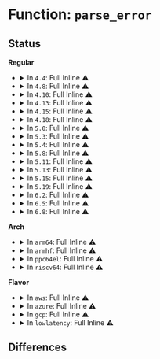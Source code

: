 # Function: <code>parse_error</code>

## Status
<b>Regular</b>
<ul>
<li>
<details>
<summary>In <code>4.4</code>: Full Inline ⚠️</summary>

**Collision:** Unique Static

**Inline:** Full

**Transformation:** False

**Instances:**

```
In kernel/trace/trace_events_filter.c (ffffffff811643c1)
Location: kernel/trace/trace_events_filter.c:622
Inline: True
Inline callers:
  - kernel/trace/trace_events_filter.c:replace_preds
  - kernel/trace/trace_events_filter.c:replace_preds
  - kernel/trace/trace_events_filter.c:replace_preds
  - kernel/trace/trace_events_filter.c:replace_preds
  - kernel/trace/trace_events_filter.c:replace_preds
  - kernel/trace/trace_events_filter.c:replace_preds
  - kernel/trace/trace_events_filter.c:replace_preds
  - kernel/trace/trace_events_filter.c:replace_preds
  - kernel/trace/trace_events_filter.c:replace_preds
  - kernel/trace/trace_events_filter.c:replace_preds
  - kernel/trace/trace_events_filter.c:replace_preds
  - kernel/trace/trace_events_filter.c:apply_subsystem_event_filter
  - kernel/trace/trace_events_filter.c:apply_subsystem_event_filter
```
</details>
</li>
<li>
<details>
<summary>In <code>4.8</code>: Full Inline ⚠️</summary>

**Collision:** Unique Static

**Inline:** Full

**Transformation:** False

**Instances:**

```
In kernel/trace/trace_events_filter.c (ffffffff8116fba7)
Location: kernel/trace/trace_events_filter.c:622
Inline: True
Inline callers:
  - kernel/trace/trace_events_filter.c:apply_subsystem_event_filter
  - kernel/trace/trace_events_filter.c:apply_subsystem_event_filter
  - kernel/trace/trace_events_filter.c:replace_preds
  - kernel/trace/trace_events_filter.c:replace_preds
  - kernel/trace/trace_events_filter.c:replace_preds
  - kernel/trace/trace_events_filter.c:replace_preds
  - kernel/trace/trace_events_filter.c:replace_preds
  - kernel/trace/trace_events_filter.c:replace_preds
  - kernel/trace/trace_events_filter.c:replace_preds
  - kernel/trace/trace_events_filter.c:replace_preds
  - kernel/trace/trace_events_filter.c:replace_preds
  - kernel/trace/trace_events_filter.c:replace_preds
  - kernel/trace/trace_events_filter.c:replace_preds
```
</details>
</li>
<li>
<details>
<summary>In <code>4.10</code>: Full Inline ⚠️</summary>

**Collision:** Unique Static

**Inline:** Full

**Transformation:** False

**Instances:**

```
In kernel/trace/trace_events_filter.c (ffffffff8117b317)
Location: kernel/trace/trace_events_filter.c:653
Inline: True
Inline callers:
  - kernel/trace/trace_events_filter.c:apply_subsystem_event_filter
  - kernel/trace/trace_events_filter.c:apply_subsystem_event_filter
  - kernel/trace/trace_events_filter.c:replace_preds
  - kernel/trace/trace_events_filter.c:replace_preds
  - kernel/trace/trace_events_filter.c:replace_preds
  - kernel/trace/trace_events_filter.c:replace_preds
  - kernel/trace/trace_events_filter.c:replace_preds
  - kernel/trace/trace_events_filter.c:replace_preds
  - kernel/trace/trace_events_filter.c:replace_preds
  - kernel/trace/trace_events_filter.c:replace_preds
  - kernel/trace/trace_events_filter.c:replace_preds
  - kernel/trace/trace_events_filter.c:replace_preds
  - kernel/trace/trace_events_filter.c:replace_preds
```
</details>
</li>
<li>
<details>
<summary>In <code>4.13</code>: Full Inline ⚠️</summary>

**Collision:** Unique Static

**Inline:** Full

**Transformation:** False

**Instances:**

```
In kernel/trace/trace_events_filter.c (ffffffff8117e003)
Location: kernel/trace/trace_events_filter.c:653
Inline: True
Inline callers:
  - kernel/trace/trace_events_filter.c:apply_subsystem_event_filter
  - kernel/trace/trace_events_filter.c:apply_subsystem_event_filter
  - kernel/trace/trace_events_filter.c:replace_preds
  - kernel/trace/trace_events_filter.c:replace_preds
  - kernel/trace/trace_events_filter.c:replace_preds
  - kernel/trace/trace_events_filter.c:replace_preds
  - kernel/trace/trace_events_filter.c:replace_preds
  - kernel/trace/trace_events_filter.c:replace_preds
  - kernel/trace/trace_events_filter.c:replace_preds
  - kernel/trace/trace_events_filter.c:replace_preds
  - kernel/trace/trace_events_filter.c:replace_preds
  - kernel/trace/trace_events_filter.c:replace_preds
  - kernel/trace/trace_events_filter.c:replace_preds
  - kernel/trace/trace_events_filter.c:replace_preds
```
</details>
</li>
<li>
<details>
<summary>In <code>4.15</code>: Full Inline ⚠️</summary>

**Collision:** Unique Static

**Inline:** Full

**Transformation:** False

**Instances:**

```
In kernel/trace/trace_events_filter.c (ffffffff8118b893)
Location: kernel/trace/trace_events_filter.c:652
Inline: True
Inline callers:
  - kernel/trace/trace_events_filter.c:apply_subsystem_event_filter
  - kernel/trace/trace_events_filter.c:apply_subsystem_event_filter
  - kernel/trace/trace_events_filter.c:replace_preds
  - kernel/trace/trace_events_filter.c:replace_preds
  - kernel/trace/trace_events_filter.c:replace_preds
  - kernel/trace/trace_events_filter.c:replace_preds
  - kernel/trace/trace_events_filter.c:replace_preds
  - kernel/trace/trace_events_filter.c:replace_preds
  - kernel/trace/trace_events_filter.c:replace_preds
  - kernel/trace/trace_events_filter.c:replace_preds
  - kernel/trace/trace_events_filter.c:replace_preds
  - kernel/trace/trace_events_filter.c:replace_preds
  - kernel/trace/trace_events_filter.c:replace_preds
  - kernel/trace/trace_events_filter.c:replace_preds
```
</details>
</li>
<li>
<details>
<summary>In <code>4.18</code>: Full Inline ⚠️</summary>

**Collision:** Unique Static

**Inline:** Full

**Transformation:** False

**Instances:**

```
In kernel/trace/trace_events_filter.c (ffffffff8119a11a)
Location: kernel/trace/trace_events_filter.c:145
Inline: True
Inline callers:
  - kernel/trace/trace_events_filter.c:apply_subsystem_event_filter
  - kernel/trace/trace_events_filter.c:apply_subsystem_event_filter
  - kernel/trace/trace_events_filter.c:process_preds
  - kernel/trace/trace_events_filter.c:process_preds
  - kernel/trace/trace_events_filter.c:process_preds
  - kernel/trace/trace_events_filter.c:process_preds
  - kernel/trace/trace_events_filter.c:process_preds
  - kernel/trace/trace_events_filter.c:process_preds
  - kernel/trace/trace_events_filter.c:process_preds
  - kernel/trace/trace_events_filter.c:process_preds
  - kernel/trace/trace_events_filter.c:process_preds
  - kernel/trace/trace_events_filter.c:process_preds
  - kernel/trace/trace_events_filter.c:parse_pred
  - kernel/trace/trace_events_filter.c:parse_pred
  - kernel/trace/trace_events_filter.c:parse_pred
  - kernel/trace/trace_events_filter.c:parse_pred
  - kernel/trace/trace_events_filter.c:parse_pred
  - kernel/trace/trace_events_filter.c:parse_pred
  - kernel/trace/trace_events_filter.c:parse_pred
  - kernel/trace/trace_events_filter.c:parse_pred
  - kernel/trace/trace_events_filter.c:parse_pred
  - kernel/trace/trace_events_filter.c:parse_pred
```
</details>
</li>
<li>
<details>
<summary>In <code>5.0</code>: Full Inline ⚠️</summary>

**Collision:** Unique Static

**Inline:** Full

**Transformation:** False

**Instances:**

```
In kernel/trace/trace_events_filter.c (ffffffff811a82e6)
Location: kernel/trace/trace_events_filter.c:132
Inline: True
Inline callers:
  - kernel/trace/trace_events_filter.c:apply_subsystem_event_filter
  - kernel/trace/trace_events_filter.c:apply_subsystem_event_filter
  - kernel/trace/trace_events_filter.c:process_preds
  - kernel/trace/trace_events_filter.c:process_preds
  - kernel/trace/trace_events_filter.c:process_preds
  - kernel/trace/trace_events_filter.c:process_preds
  - kernel/trace/trace_events_filter.c:process_preds
  - kernel/trace/trace_events_filter.c:process_preds
  - kernel/trace/trace_events_filter.c:process_preds
  - kernel/trace/trace_events_filter.c:process_preds
  - kernel/trace/trace_events_filter.c:process_preds
  - kernel/trace/trace_events_filter.c:process_preds
  - kernel/trace/trace_events_filter.c:parse_pred
  - kernel/trace/trace_events_filter.c:parse_pred
  - kernel/trace/trace_events_filter.c:parse_pred
  - kernel/trace/trace_events_filter.c:parse_pred
  - kernel/trace/trace_events_filter.c:parse_pred
  - kernel/trace/trace_events_filter.c:parse_pred
  - kernel/trace/trace_events_filter.c:parse_pred
  - kernel/trace/trace_events_filter.c:parse_pred
  - kernel/trace/trace_events_filter.c:parse_pred
  - kernel/trace/trace_events_filter.c:parse_pred
```
</details>
</li>
<li>
<details>
<summary>In <code>5.3</code>: Full Inline ⚠️</summary>

**Collision:** Unique Static

**Inline:** Full

**Transformation:** False

**Instances:**

```
In kernel/trace/trace_events_filter.c (ffffffff811b6208)
Location: kernel/trace/trace_events_filter.c:133
Inline: True
Inline callers:
  - kernel/trace/trace_events_filter.c:apply_subsystem_event_filter
  - kernel/trace/trace_events_filter.c:apply_subsystem_event_filter
  - kernel/trace/trace_events_filter.c:process_preds
  - kernel/trace/trace_events_filter.c:process_preds
  - kernel/trace/trace_events_filter.c:process_preds
  - kernel/trace/trace_events_filter.c:parse_pred
  - kernel/trace/trace_events_filter.c:parse_pred
  - kernel/trace/trace_events_filter.c:parse_pred
  - kernel/trace/trace_events_filter.c:parse_pred
  - kernel/trace/trace_events_filter.c:parse_pred
  - kernel/trace/trace_events_filter.c:parse_pred
  - kernel/trace/trace_events_filter.c:parse_pred
  - kernel/trace/trace_events_filter.c:parse_pred
  - kernel/trace/trace_events_filter.c:parse_pred
  - kernel/trace/trace_events_filter.c:parse_pred
```
</details>
</li>
<li>
<details>
<summary>In <code>5.4</code>: Full Inline ⚠️</summary>

**Collision:** Unique Static

**Inline:** Full

**Transformation:** False

**Instances:**

```
In kernel/trace/trace_events_filter.c (ffffffff811c1898)
Location: kernel/trace/trace_events_filter.c:133
Inline: True
Inline callers:
  - kernel/trace/trace_events_filter.c:apply_subsystem_event_filter
  - kernel/trace/trace_events_filter.c:apply_subsystem_event_filter
  - kernel/trace/trace_events_filter.c:process_preds
  - kernel/trace/trace_events_filter.c:process_preds
  - kernel/trace/trace_events_filter.c:process_preds
  - kernel/trace/trace_events_filter.c:parse_pred
  - kernel/trace/trace_events_filter.c:parse_pred
  - kernel/trace/trace_events_filter.c:parse_pred
  - kernel/trace/trace_events_filter.c:parse_pred
  - kernel/trace/trace_events_filter.c:parse_pred
  - kernel/trace/trace_events_filter.c:parse_pred
  - kernel/trace/trace_events_filter.c:parse_pred
  - kernel/trace/trace_events_filter.c:parse_pred
  - kernel/trace/trace_events_filter.c:parse_pred
  - kernel/trace/trace_events_filter.c:parse_pred
```
</details>
</li>
<li>
<details>
<summary>In <code>5.8</code>: Full Inline ⚠️</summary>

**Collision:** Unique Static

**Inline:** Full

**Transformation:** False

**Instances:**

```
In kernel/trace/trace_events_filter.c (ffffffff811dafed)
Location: kernel/trace/trace_events_filter.c:133
Inline: True
Inline callers:
  - kernel/trace/trace_events_filter.c:process_system_preds
  - kernel/trace/trace_events_filter.c:process_system_preds
  - kernel/trace/trace_events_filter.c:process_preds
  - kernel/trace/trace_events_filter.c:process_preds
  - kernel/trace/trace_events_filter.c:process_preds
  - kernel/trace/trace_events_filter.c:parse_pred
  - kernel/trace/trace_events_filter.c:parse_pred
  - kernel/trace/trace_events_filter.c:parse_pred
  - kernel/trace/trace_events_filter.c:parse_pred
  - kernel/trace/trace_events_filter.c:parse_pred
  - kernel/trace/trace_events_filter.c:parse_pred
  - kernel/trace/trace_events_filter.c:parse_pred
  - kernel/trace/trace_events_filter.c:parse_pred
  - kernel/trace/trace_events_filter.c:parse_pred
  - kernel/trace/trace_events_filter.c:parse_pred
```
</details>
</li>
<li>
<details>
<summary>In <code>5.11</code>: Full Inline ⚠️</summary>

**Collision:** Unique Static

**Inline:** Full

**Transformation:** False

**Instances:**

```
In kernel/trace/trace_events_filter.c (ffffffff811d811d)
Location: kernel/trace/trace_events_filter.c:133
Inline: True
Inline callers:
  - kernel/trace/trace_events_filter.c:process_system_preds
  - kernel/trace/trace_events_filter.c:process_system_preds
  - kernel/trace/trace_events_filter.c:process_preds
  - kernel/trace/trace_events_filter.c:process_preds
  - kernel/trace/trace_events_filter.c:process_preds
  - kernel/trace/trace_events_filter.c:parse_pred
  - kernel/trace/trace_events_filter.c:parse_pred
  - kernel/trace/trace_events_filter.c:parse_pred
  - kernel/trace/trace_events_filter.c:parse_pred
  - kernel/trace/trace_events_filter.c:parse_pred
  - kernel/trace/trace_events_filter.c:parse_pred
  - kernel/trace/trace_events_filter.c:parse_pred
  - kernel/trace/trace_events_filter.c:parse_pred
  - kernel/trace/trace_events_filter.c:parse_pred
  - kernel/trace/trace_events_filter.c:parse_pred
```
</details>
</li>
<li>
<details>
<summary>In <code>5.13</code>: Full Inline ⚠️</summary>

**Collision:** Unique Static

**Inline:** Full

**Transformation:** False

**Instances:**

```
In kernel/trace/trace_events_filter.c (ffffffff811d95bd)
Location: kernel/trace/trace_events_filter.c:133
Inline: True
Inline callers:
  - kernel/trace/trace_events_filter.c:process_system_preds
  - kernel/trace/trace_events_filter.c:process_system_preds
  - kernel/trace/trace_events_filter.c:process_preds
  - kernel/trace/trace_events_filter.c:process_preds
  - kernel/trace/trace_events_filter.c:process_preds
  - kernel/trace/trace_events_filter.c:parse_pred
  - kernel/trace/trace_events_filter.c:parse_pred
```
</details>
</li>
<li>
<details>
<summary>In <code>5.15</code>: Full Inline ⚠️</summary>

**Collision:** Unique Static

**Inline:** Full

**Transformation:** False

**Instances:**

```
In kernel/trace/trace_events_filter.c (ffffffff812068cd)
Location: kernel/trace/trace_events_filter.c:134
Inline: True
Inline callers:
  - kernel/trace/trace_events_filter.c:process_system_preds
  - kernel/trace/trace_events_filter.c:process_system_preds
  - kernel/trace/trace_events_filter.c:process_preds
  - kernel/trace/trace_events_filter.c:process_preds
  - kernel/trace/trace_events_filter.c:process_preds
  - kernel/trace/trace_events_filter.c:parse_pred
  - kernel/trace/trace_events_filter.c:parse_pred
```
</details>
</li>
<li>
<details>
<summary>In <code>5.19</code>: Full Inline ⚠️</summary>

**Collision:** Unique Static

**Inline:** Full

**Transformation:** False

**Instances:**

```
In kernel/trace/trace_events_filter.c (ffffffff81242262)
Location: kernel/trace/trace_events_filter.c:134
Inline: True
Inline callers:
  - kernel/trace/trace_events_filter.c:process_system_preds
  - kernel/trace/trace_events_filter.c:process_system_preds
  - kernel/trace/trace_events_filter.c:process_preds
  - kernel/trace/trace_events_filter.c:process_preds
  - kernel/trace/trace_events_filter.c:process_preds
  - kernel/trace/trace_events_filter.c:parse_pred
  - kernel/trace/trace_events_filter.c:parse_pred
```
</details>
</li>
<li>
<details>
<summary>In <code>6.2</code>: Full Inline ⚠️</summary>

**Collision:** Unique Static

**Inline:** Full

**Transformation:** False

**Instances:**

```
In kernel/trace/trace_events_filter.c (ffffffff8128fc22)
Location: kernel/trace/trace_events_filter.c:170
Inline: True
Inline callers:
  - kernel/trace/trace_events_filter.c:process_system_preds
  - kernel/trace/trace_events_filter.c:process_system_preds
  - kernel/trace/trace_events_filter.c:process_preds
  - kernel/trace/trace_events_filter.c:process_preds
  - kernel/trace/trace_events_filter.c:process_preds
  - kernel/trace/trace_events_filter.c:parse_pred
  - kernel/trace/trace_events_filter.c:parse_pred
```
</details>
</li>
<li>
<details>
<summary>In <code>6.5</code>: Full Inline ⚠️</summary>

**Collision:** Unique Static

**Inline:** Full

**Transformation:** False

**Instances:**

```
In kernel/trace/trace_events_filter.c (ffffffff812acde2)
Location: kernel/trace/trace_events_filter.c:173
Inline: True
Inline callers:
  - kernel/trace/trace_events_filter.c:process_system_preds
  - kernel/trace/trace_events_filter.c:process_system_preds
  - kernel/trace/trace_events_filter.c:process_preds
  - kernel/trace/trace_events_filter.c:process_preds
  - kernel/trace/trace_events_filter.c:process_preds
  - kernel/trace/trace_events_filter.c:parse_pred
  - kernel/trace/trace_events_filter.c:parse_pred
```
</details>
</li>
<li>
<details>
<summary>In <code>6.8</code>: Full Inline ⚠️</summary>

**Collision:** Unique Static

**Inline:** Full

**Transformation:** False

**Instances:**

```
In kernel/trace/trace_events_filter.c (ffffffff812c92d0)
Location: kernel/trace/trace_events_filter.c:184
Inline: True
Inline callers:
  - kernel/trace/trace_events_filter.c:process_system_preds
  - kernel/trace/trace_events_filter.c:process_system_preds
  - kernel/trace/trace_events_filter.c:process_preds
  - kernel/trace/trace_events_filter.c:process_preds
  - kernel/trace/trace_events_filter.c:process_preds
  - kernel/trace/trace_events_filter.c:parse_pred
  - kernel/trace/trace_events_filter.c:parse_pred
  - kernel/trace/trace_events_filter.c:parse_pred
```
</details>
</li>
</ul>
<b>Arch</b>
<ul>
<li>
<details>
<summary>In <code>arm64</code>: Full Inline ⚠️</summary>

**Collision:** Unique Static

**Inline:** Full

**Transformation:** False

**Instances:**

```
In kernel/trace/trace_events_filter.c (ffff800010240f6c)
Location: kernel/trace/trace_events_filter.c:133
Inline: True
Inline callers:
  - kernel/trace/trace_events_filter.c:apply_subsystem_event_filter
  - kernel/trace/trace_events_filter.c:apply_subsystem_event_filter
  - kernel/trace/trace_events_filter.c:process_preds
  - kernel/trace/trace_events_filter.c:process_preds
  - kernel/trace/trace_events_filter.c:process_preds
  - kernel/trace/trace_events_filter.c:parse_pred
  - kernel/trace/trace_events_filter.c:parse_pred
  - kernel/trace/trace_events_filter.c:parse_pred
  - kernel/trace/trace_events_filter.c:parse_pred
  - kernel/trace/trace_events_filter.c:parse_pred
  - kernel/trace/trace_events_filter.c:parse_pred
  - kernel/trace/trace_events_filter.c:parse_pred
  - kernel/trace/trace_events_filter.c:parse_pred
  - kernel/trace/trace_events_filter.c:parse_pred
  - kernel/trace/trace_events_filter.c:parse_pred
```
</details>
</li>
<li>
<details>
<summary>In <code>armhf</code>: Full Inline ⚠️</summary>

**Collision:** Unique Static

**Inline:** Full

**Transformation:** False

**Instances:**

```
In kernel/trace/trace_events_filter.c (c047c9dc)
Location: kernel/trace/trace_events_filter.c:133
Inline: True
Inline callers:
  - kernel/trace/trace_events_filter.c:apply_subsystem_event_filter
  - kernel/trace/trace_events_filter.c:apply_subsystem_event_filter
  - kernel/trace/trace_events_filter.c:process_preds
  - kernel/trace/trace_events_filter.c:process_preds
  - kernel/trace/trace_events_filter.c:process_preds
  - kernel/trace/trace_events_filter.c:parse_pred
  - kernel/trace/trace_events_filter.c:parse_pred
  - kernel/trace/trace_events_filter.c:parse_pred
  - kernel/trace/trace_events_filter.c:parse_pred
  - kernel/trace/trace_events_filter.c:parse_pred
  - kernel/trace/trace_events_filter.c:parse_pred
  - kernel/trace/trace_events_filter.c:parse_pred
  - kernel/trace/trace_events_filter.c:parse_pred
  - kernel/trace/trace_events_filter.c:parse_pred
  - kernel/trace/trace_events_filter.c:parse_pred
```
</details>
</li>
<li>
<details>
<summary>In <code>ppc64el</code>: Full Inline ⚠️</summary>

**Collision:** Unique Static

**Inline:** Full

**Transformation:** False

**Instances:**

```
In kernel/trace/trace_events_filter.c (c0000000002d20d0)
Location: kernel/trace/trace_events_filter.c:133
Inline: True
Inline callers:
  - kernel/trace/trace_events_filter.c:apply_subsystem_event_filter
  - kernel/trace/trace_events_filter.c:apply_subsystem_event_filter
  - kernel/trace/trace_events_filter.c:process_preds
  - kernel/trace/trace_events_filter.c:process_preds
  - kernel/trace/trace_events_filter.c:process_preds
  - kernel/trace/trace_events_filter.c:parse_pred
  - kernel/trace/trace_events_filter.c:parse_pred
  - kernel/trace/trace_events_filter.c:parse_pred
  - kernel/trace/trace_events_filter.c:parse_pred
  - kernel/trace/trace_events_filter.c:parse_pred
  - kernel/trace/trace_events_filter.c:parse_pred
  - kernel/trace/trace_events_filter.c:parse_pred
  - kernel/trace/trace_events_filter.c:parse_pred
  - kernel/trace/trace_events_filter.c:parse_pred
  - kernel/trace/trace_events_filter.c:parse_pred
```
</details>
</li>
<li>
<details>
<summary>In <code>riscv64</code>: Full Inline ⚠️</summary>

**Collision:** Unique Static

**Inline:** Full

**Transformation:** False

**Instances:**

```
In kernel/trace/trace_events_filter.c (ffffffe00019608e)
Location: kernel/trace/trace_events_filter.c:133
Inline: True
Inline callers:
  - kernel/trace/trace_events_filter.c:apply_subsystem_event_filter
  - kernel/trace/trace_events_filter.c:apply_subsystem_event_filter
  - kernel/trace/trace_events_filter.c:process_preds
  - kernel/trace/trace_events_filter.c:process_preds
  - kernel/trace/trace_events_filter.c:process_preds
  - kernel/trace/trace_events_filter.c:parse_pred
  - kernel/trace/trace_events_filter.c:parse_pred
  - kernel/trace/trace_events_filter.c:parse_pred
  - kernel/trace/trace_events_filter.c:parse_pred
  - kernel/trace/trace_events_filter.c:parse_pred
  - kernel/trace/trace_events_filter.c:parse_pred
  - kernel/trace/trace_events_filter.c:parse_pred
  - kernel/trace/trace_events_filter.c:parse_pred
  - kernel/trace/trace_events_filter.c:parse_pred
  - kernel/trace/trace_events_filter.c:parse_pred
```
</details>
</li>
</ul>
<b>Flavor</b>
<ul>
<li>
<details>
<summary>In <code>aws</code>: Full Inline ⚠️</summary>

**Collision:** Unique Static

**Inline:** Full

**Transformation:** False

**Instances:**

```
In kernel/trace/trace_events_filter.c (ffffffff811b9eb8)
Location: kernel/trace/trace_events_filter.c:133
Inline: True
Inline callers:
  - kernel/trace/trace_events_filter.c:apply_subsystem_event_filter
  - kernel/trace/trace_events_filter.c:apply_subsystem_event_filter
  - kernel/trace/trace_events_filter.c:process_preds
  - kernel/trace/trace_events_filter.c:process_preds
  - kernel/trace/trace_events_filter.c:process_preds
  - kernel/trace/trace_events_filter.c:parse_pred
  - kernel/trace/trace_events_filter.c:parse_pred
  - kernel/trace/trace_events_filter.c:parse_pred
  - kernel/trace/trace_events_filter.c:parse_pred
  - kernel/trace/trace_events_filter.c:parse_pred
  - kernel/trace/trace_events_filter.c:parse_pred
  - kernel/trace/trace_events_filter.c:parse_pred
  - kernel/trace/trace_events_filter.c:parse_pred
  - kernel/trace/trace_events_filter.c:parse_pred
  - kernel/trace/trace_events_filter.c:parse_pred
```
</details>
</li>
<li>
<details>
<summary>In <code>azure</code>: Full Inline ⚠️</summary>

**Collision:** Unique Static

**Inline:** Full

**Transformation:** False

**Instances:**

```
In kernel/trace/trace_events_filter.c (ffffffff811acc98)
Location: kernel/trace/trace_events_filter.c:133
Inline: True
Inline callers:
  - kernel/trace/trace_events_filter.c:apply_subsystem_event_filter
  - kernel/trace/trace_events_filter.c:apply_subsystem_event_filter
  - kernel/trace/trace_events_filter.c:process_preds
  - kernel/trace/trace_events_filter.c:process_preds
  - kernel/trace/trace_events_filter.c:process_preds
  - kernel/trace/trace_events_filter.c:parse_pred
  - kernel/trace/trace_events_filter.c:parse_pred
  - kernel/trace/trace_events_filter.c:parse_pred
  - kernel/trace/trace_events_filter.c:parse_pred
  - kernel/trace/trace_events_filter.c:parse_pred
  - kernel/trace/trace_events_filter.c:parse_pred
  - kernel/trace/trace_events_filter.c:parse_pred
  - kernel/trace/trace_events_filter.c:parse_pred
  - kernel/trace/trace_events_filter.c:parse_pred
  - kernel/trace/trace_events_filter.c:parse_pred
```
</details>
</li>
<li>
<details>
<summary>In <code>gcp</code>: Full Inline ⚠️</summary>

**Collision:** Unique Static

**Inline:** Full

**Transformation:** False

**Instances:**

```
In kernel/trace/trace_events_filter.c (ffffffff811b7c88)
Location: kernel/trace/trace_events_filter.c:133
Inline: True
Inline callers:
  - kernel/trace/trace_events_filter.c:apply_subsystem_event_filter
  - kernel/trace/trace_events_filter.c:apply_subsystem_event_filter
  - kernel/trace/trace_events_filter.c:process_preds
  - kernel/trace/trace_events_filter.c:process_preds
  - kernel/trace/trace_events_filter.c:process_preds
  - kernel/trace/trace_events_filter.c:parse_pred
  - kernel/trace/trace_events_filter.c:parse_pred
  - kernel/trace/trace_events_filter.c:parse_pred
  - kernel/trace/trace_events_filter.c:parse_pred
  - kernel/trace/trace_events_filter.c:parse_pred
  - kernel/trace/trace_events_filter.c:parse_pred
  - kernel/trace/trace_events_filter.c:parse_pred
  - kernel/trace/trace_events_filter.c:parse_pred
  - kernel/trace/trace_events_filter.c:parse_pred
  - kernel/trace/trace_events_filter.c:parse_pred
```
</details>
</li>
<li>
<details>
<summary>In <code>lowlatency</code>: Full Inline ⚠️</summary>

**Collision:** Unique Static

**Inline:** Full

**Transformation:** False

**Instances:**

```
In kernel/trace/trace_events_filter.c (ffffffff811c5d28)
Location: kernel/trace/trace_events_filter.c:133
Inline: True
Inline callers:
  - kernel/trace/trace_events_filter.c:apply_subsystem_event_filter
  - kernel/trace/trace_events_filter.c:apply_subsystem_event_filter
  - kernel/trace/trace_events_filter.c:process_preds
  - kernel/trace/trace_events_filter.c:process_preds
  - kernel/trace/trace_events_filter.c:process_preds
  - kernel/trace/trace_events_filter.c:parse_pred
  - kernel/trace/trace_events_filter.c:parse_pred
  - kernel/trace/trace_events_filter.c:parse_pred
  - kernel/trace/trace_events_filter.c:parse_pred
  - kernel/trace/trace_events_filter.c:parse_pred
  - kernel/trace/trace_events_filter.c:parse_pred
  - kernel/trace/trace_events_filter.c:parse_pred
  - kernel/trace/trace_events_filter.c:parse_pred
  - kernel/trace/trace_events_filter.c:parse_pred
  - kernel/trace/trace_events_filter.c:parse_pred
```
</details>
</li>
</ul>

## Differences
